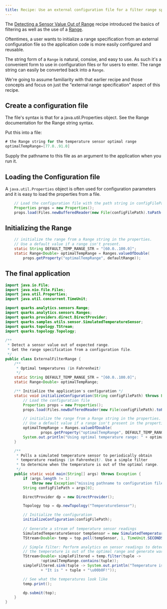 ```yaml
---
title: Recipe: Use an external configuration file for a filter range specification.
---
```


The [Detecting a Sensor Value Out of Range](recipe_value_out_of_range.html) recipe introduced the basics of filtering as well as the use of a [Range](http://quarks-edge.github.io/quarks/docs/javadoc/quarks/analytics/sensors/Range.html).

Oftentimes, a user wants to initialize a range specification from an external configuration file so the application code is more easily configured and reusable.

The string form of a ``Range`` is natural, consise, and easy to use.  As such it's a convenient form to use in configuration files or for users to enter.  The range string can easily be converted back into a ``Range``.

We're going to assume familiarity with that earlier recipe and those concepts and focus on just the "external range specification" aspect of this recipe.

## Create a configuration file

The file's syntax is that for a java.util.Properties object.
See the Range documentation for the Range string syntax.

Put this into a file:

```java
# the Range string for the temperature sensor optimal range
optimalTempRange=[77.0..91.0]
```

Supply the pathname to this file as an argument to the application when you run it.

## Loading the Configuration file

A ``java.util.Properties`` object is often used for configuration parameters
and it is easy to load the properties from a file.

```java
    // Load the configuration file with the path string in configFilePath
    Properties props = new Properties();
    props.load(Files.newBufferedReader(new File(configFilePath).toPath()));
```

## Initializing the Range

```java
    // initialize the range from a Range string in the properties.
    // Use a default value if a range isn't present.
    static String DEFAULT_TEMP_RANGE_STR = "[60.0..100.0]";                                                                                
    static Range<Double> optimalTempRange = Ranges.valueOfDouble(
        props.getProperty("optimalTempRange", defaultRange));
```

## The final application

```java
import java.io.File;
import java.nio.file.Files;
import java.util.Properties;
import java.util.concurrent.TimeUnit;

import quarks.analytics.sensors.Range;
import quarks.analytics.sensors.Ranges;
import quarks.providers.direct.DirectProvider;
import quarks.samples.utils.sensor.SimulatedTemperatureSensor;
import quarks.topology.TStream;
import quarks.topology.Topology;                                                                                                           
                                                                                                                                        
/**
 * Detect a sensor value out of expected range.
 * Get the range specification from a configuration file.
 */                                                                                                                                        
public class ExternalFilterRange {
    /**
     * Optimal temperatures (in Fahrenheit)
     */
    static String DEFAULT_TEMP_RANGE_STR = "[60.0..100.0]";
    static Range<Double> optimalTempRange;

    /** Initialize the application's configuration */
    static void initializeConfiguration(String configFilePath) throws Exception {
        // Load the configuration file
        Properties props = new Properties();
        props.load(Files.newBufferedReader(new File(configFilePath).toPath()));

        // initialize the range from a Range string in the properties.
        // Use a default value if a range isn't present in the properties.
        optimalTempRange = Ranges.valueOfDouble(
                props.getProperty("optimalTempRange", DEFAULT_TEMP_RANGE_STR));
        System.out.println("Using optimal temperature range: " + optimalTempRange);
    }

    /**
     * Polls a simulated temperature sensor to periodically obtain
     * temperature readings (in Fahrenheit). Use a simple filter
     * to determine when the temperature is out of the optimal range.
     */
    public static void main(String[] args) throws Exception {
        if (args.length != 1)
            throw new Exception("missing pathname to configuration file");
        String configFilePath = args[0];

        DirectProvider dp = new DirectProvider();                                                                                          

        Topology top = dp.newTopology("TemperatureSensor");

        // Initialize the configuration
        initializeConfiguration(configFilePath);
                                                                                           
        // Generate a stream of temperature sensor readings
        SimulatedTemperatureSensor tempSensor = new SimulatedTemperatureSensor();
        TStream<Double> temp = top.poll(tempSensor, 1, TimeUnit.SECONDS);

        // Simple filter: Perform analytics on sensor readings to detect when
        // the temperature is out of the optimal range and generate warnings
        TStream<Double> simpleFiltered = temp.filter(tuple ->
                !optimalTempRange.contains(tuple));
        simpleFiltered.sink(tuple -> System.out.println("Temperature is out of range! "
                + "It is " + tuple + "\u00b0F!"));

        // See what the temperatures look like
        temp.print();

        dp.submit(top);
    }
}
```
